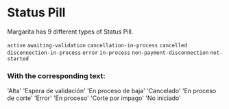 # Status Pill

Margarita has 9 different types of Status Pill.

  <code>active</code>
  <code>awaiting-validation</code>
  <code>cancellation-in-process</code>
  <code>cancelled</code>
  <code>disconnection-in-process</code>
  <code>error</code>
  <code>in-process</code>
  <code>non-payment-disconnection</code>
  <code>not-started</code>

### With the corresponding text:

'Alta'
'Espera de validación'
'En proceso de baja'
'Cancelado'
'En proceso de corte'
'Error'
'En proceso'
'Corte por impago'
'No iniciado'
